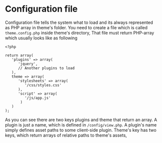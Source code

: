 Configuration file
==============

Configuration file tells the system what to load and its always represented as PHP array in theme's folder. You need to create a file which is called `theme.config.php` inside theme's directory, That file must return PHP-array which usually looks like as following

    <?php
    
    return array(
       'plugins' => array(
          'jquery',
          // Another plugins to load
       ),
       theme => array(
          'stylesheets' => array(
             '/css/styles.css'
          ),
          'script' => array(
             '/js/app.js'
           )
       )
    ); 

As you can see there are two keys plugins and theme that return an array. A plugin is just a name, which is defined in `/config/view.php`. A plugin's name simply defines asset paths to some client-side plugin. Theme's key has two keys, which return arrays of relative paths to theme's assets,
